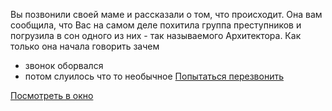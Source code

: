 Вы позвонили своей маме и рассказали о том, что происходит.
Она вам сообщила, что Вас на самом деле похитила группа 
преступников и погрузила в сон одного из них - так 
называемого Архитектора. Как только она начала говорить зачем 
- звонок оборвался
- потом слуилось что то необычное
[Попытаться перезвонить](call-back/call-back.md)

[Посмотреть в окно](look_out_from_window/look_out_from_window.md)

